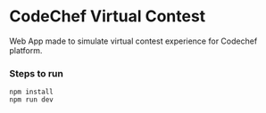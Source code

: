 # CodeChef Virtual Contest

Web App made to simulate virtual contest experience for Codechef platform.


### Steps to run 
    npm install
    npm run dev